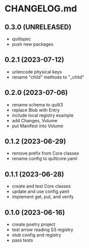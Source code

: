 # CHANGELOG.md

## 0.3.0 (UNRELEASED)

- quiltspec
- push new packages

## 0.2.1 (2023-07-12)

- urlencode physical keys
- rename "child" methods to "_child"

## 0.2.0 (2023-07-06)

- rename schema to quilt3
- replace Blob with Entry
- include local registry example
- add Changes, Volume
- put Manifest into Volume

## 0.1.2 (2023-06-29)

- remove prefix from Core classes
- rename config to quiltcore.yaml

## 0.1.1 (2023-06-28)

- create and test Core classes
- update and use config.yaml
- implement get, put, and verify

## 0.1.0 (2023-06-16)

- create poetry project
- test arrow reading S3 registry
- stub config and registry
- pass tests
